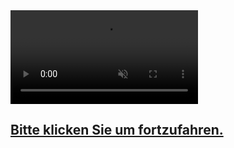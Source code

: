 <a class="video" href="/start.html">
	<video src="movie/Demokratie_Trailer.mp4" autoplay loop muted></video>
</a>

<a  href="/start.html">
	<div class="start-message d-flex align-content-center justify-content-center">
		<h2>Bitte klicken Sie um fortzufahren.</h2>
	</div>
</a>
